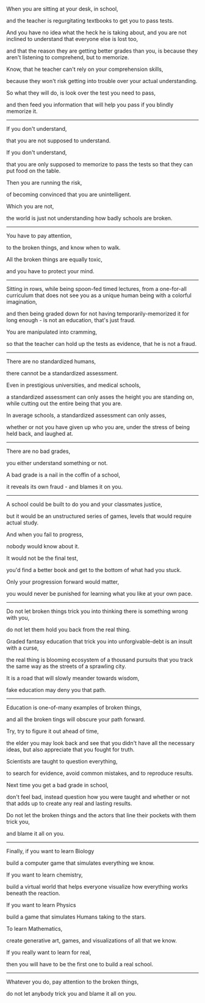 When you are sitting at your desk, in school,

and the teacher is regurgitating textbooks to get you to pass tests.

And you have no idea what the heck he is taking about, and you are not inclined to understand that everyone else is lost too,

and that the reason they are getting better grades than you, is because they aren't listening to comprehend, but to memorize.

Know, that he teacher can't rely on your comprehension skills,

because they won't risk getting into trouble over your actual understanding.

So what they will do, is look over the test you need to pass,

and then feed you information that will help you pass if you blindly memorize it.

---

If you don't understand,

that you are not supposed to understand.

If you don't understand,

that you are only supposed to memorize to pass the tests so that they can put food on the table.

Then you are running the risk,

of becoming convinced that you are unintelligent.

Which you are not,

the world is just not understanding how badly schools are broken.

---

You have to pay attention,

to the broken things, and know when to walk.

All the broken things are equally toxic,

and you have to protect your mind.

---

Sitting in rows, while being spoon-fed timed lectures, from a one-for-all curriculum that does not see you as a unique human being with a colorful imagination,

and then being graded down for not having temporarily-memorized it for long enough - is not an education, that's just fraud.

You are manipulated into cramming,

so that the teacher can hold up the tests as evidence, that he is not a fraud.

---

There are no standardized humans,

there cannot be a standardized assessment.

Even in prestigious universities, and medical schools,

a standardized assessment can only asses the height you are standing on, while cutting out the entire being that you are.

In average schools, a standardized assessment can only asses,

whether or not you have given up who you are, under the stress of being held back, and laughed at.

---

There are no bad grades,

you either understand something or not.

A bad grade is a nail in the coffin of a school,

it reveals its own fraud - and blames it on you.

---

A school could be built to do you and your classmates justice,

but it would be an unstructured series of games, levels that would require actual study.

And when you fail to progress,

nobody would know about it.

It would not be the final test,

you'd find a better book and get to the bottom of what had you stuck.

Only your progression forward would matter,

you would never be punished for learning what you like at your own pace.

---

Do not let broken things trick you into thinking there is something wrong with you,

do not let them hold you back from the real thing.

Graded fantasy education that trick you into unforgivable-debt is an insult with a curse,

the real thing is blooming ecosystem of a thousand pursuits that you track the same way as the streets of a sprawling city.

It is a road that will slowly meander towards wisdom,

fake education may deny you that path.

---

Education is one-of-many examples of broken things,

and all the broken tings will obscure your path forward.

Try, try to figure it out ahead of time,

the elder you may look back and see that you didn't have all the necessary ideas, but also appreciate that you fought for truth.

Scientists are taught to question everything,

to search for evidence, avoid common mistakes, and to reproduce results.

Next time you get a bad grade in school,

don't feel bad, instead question how you were taught and whether or not that adds up to create any real and lasting results.

Do not let the broken things and the actors that line their pockets with them trick you,

and blame it all on you.

---

Finally, if you want to learn Biology

build a computer game that simulates everything we know.

If you want to learn chemistry,

build a virtual world that helps everyone visualize how everything works beneath the reaction.

If you want to learn Physics

build a game that simulates Humans taking to the stars.

To learn Mathematics,

create generative art, games, and visualizations of all that we know.

If you really want to learn for real,

then you will have to be the first one to build a real school.

---

Whatever you do, pay attention to the broken things,

do not let anybody trick you and blame it all on you.
